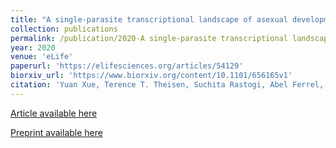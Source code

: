 ```yaml
---
title: "A single-parasite transcriptional landscape of asexual development in Toxoplasma gondii"
collection: publications
permalink: /publication/2020-A single-parasite transcriptional landscape of asexual development in Toxoplasma gondii
year: 2020
venue: 'eLife'
paperurl: 'https://elifesciences.org/articles/54129'
biorxiv_url: 'https://www.biorxiv.org/content/10.1101/656165v1'
citation: 'Yuan Xue, Terence T. Theisen, Suchita Rastogi, Abel Ferrel, Stephen R. Quake, John C. Boothroyd. eLife (2020). A single-parasite transcriptional landscape of asexual development in Toxoplasma gondii.'
---
```

[Article available here](https://elifesciences.org/articles/54129)

[Preprint available here](https://www.biorxiv.org/content/10.1101/656165v1)
